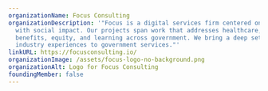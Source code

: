 ```yaml
---
organizationName: Focus Consulting
organizationDescription: '"Focus is a digital services firm centered on projects
  with social impact. Our projects span work that addresses healthcare,
  benefits, equity, and learning across government. We bring a deep set of
  industry experiences to government services."'
linkURL: https://focusconsulting.io/
organizationImage: /assets/focus-logo-no-background.png
organizationAlt: Logo for Focus Consulting
foundingMember: false
---
```

